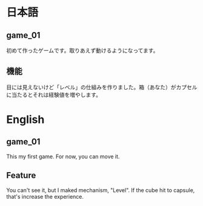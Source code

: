 # 日本語
## game_01
初めて作ったゲームです。取りあえず動けるようになってます。
## 機能
目には見えないけど「レベル」の仕組みを作りました。箱（あなた）がカプセルに当たるとそれは経験値を増やします。
# English
## game_01
This my first game. For now, you can move it.
## Feature
You can't see it, but I maked mechanism, "Level". If the cube hit to capsule, that's  increase the experience.
